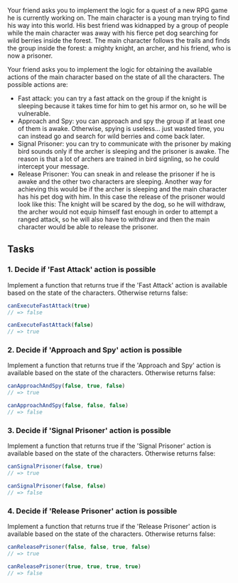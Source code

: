 Your friend asks you to implement the logic for a quest of a new RPG game he is currently working on. 
The main character is a young man trying to find his way into this world. His best friend was kidnapped by a group of people while the main character was away with his fierce pet dog searching for wild berries inside the forest. The main character follows the trails and finds the group inside the forest: a mighty knight, an archer, and his friend, who is now a prisoner.

Your friend asks you to implement the logic for obtaining the available actions of the main character based on the state of all the characters. The possible actions are:
- Fast attack: you can try a fast attack on the group if the knight is sleeping because it takes time for him to get his armor on, so he will be vulnerable.
- Approach and Spy: you can approach and spy the group if at least one of them is awake. Otherwise, spying is useless... just wasted time, you can instead go and search for wild berries and come back later.
- Signal Prisoner: you can try to communicate with the prisoner by making bird sounds only if the archer is sleeping and the prisoner is awake. The reason is that a lot of archers are trained in bird signling, so he could intercept your message.
- Release Prisoner: You can sneak in and release the prisoner if he is awake and the other two characters are sleeping. Another way for achieving  this would be if the archer is sleeping and the main character has his pet dog with him. In this case the release of the prisoner would look like this: The knight will be scared by the dog, so he will withdraw, the archer would not equip himself fast enough in order to attempt a ranged attack, so he will also have to withdraw and then the main character would be able to release the prisoner.

## Tasks

### 1. Decide if 'Fast Attack' action is possible

Implement a function that returns true if the 'Fast Attack' action is available based on the state of the characters. Otherwise returns false:

```javascript
canExecuteFastAttack(true)
// => false

canExecuteFastAttack(false)
// => true
```

### 2. Decide if 'Approach and Spy' action is possible

Implement a function that returns true if the 'Approach and Spy' action is available based on the state of the characters. Otherwise returns false:

```javascript
canApproachAndSpy(false, true, false)
// => true

canApproachAndSpy(false, false, false)
// => false

```

### 3. Decide if 'Signal Prisoner' action is possible

Implement a function that returns true if the 'Signal Prisoner' action is available based on the state of the characters. Otherwise returns false:

```javascript
canSignalPrisoner(false, true)
// => true

canSignalPrisoner(false, false)
// => false
```

### 4. Decide if 'Release Prisoner' action is possible

Implement a function that returns true if the 'Release Prisoner' action is available based on the state of the characters. Otherwise returns false:

```javascript
canReleasePrisoner(false, false, true, false)
// => true

canReleasePrisoner(true, true, true, true)
// => false
```
